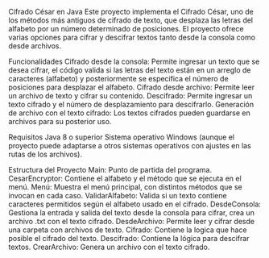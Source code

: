 Cifrado César en Java
Este proyecto implementa el Cifrado César, uno de los métodos más antiguos de cifrado de texto, que desplaza las letras del alfabeto por un número determinado de posiciones. 
El proyecto ofrece varias opciones para cifrar y descifrar textos tanto desde la consola como desde archivos.

Funcionalidades
Cifrado desde la consola: Permite ingresar un texto que se desea cifrar, el código valida si las letras del texto están en un arreglo de caracteres (alfabeto) y posteriormente 
se especifica el número de posiciones para desplazar el alfabeto.
Cifrado desde archivo: Permite leer un archivo de texto y cifrar su contenido.
Descifrado: Permite ingresar un texto cifrado y el número de desplazamiento para descifrarlo.
Generación de archivo con el texto cifrado: Los textos cifrados pueden guardarse en archivos para su posterior uso.

Requisitos
Java 8 o superior
Sistema operativo Windows (aunque el proyecto puede adaptarse a otros sistemas operativos con ajustes en las rutas de los archivos).

Estructura del Proyecto
Main: Punto de partida del programa.
CesarEncryptor: Contiene el alfabeto y el método que se ejecuta en el menú.
Menú: Muestra el menú principal, con distintos métodos que se invocan en cada caso.
ValidarAlfabeto: Valida si un texto contiene caracteres permitidos según el alfabeto usado en el cifrado.
DesdeConsola: Gestiona la entrada y salida del texto desde la consola para cifrar, crea un archivo .txt con el texto cifrado.
DesdeArchivo: Permite leer y cifrar desde una carpeta con archivos de texto.
Cifrado: Contiene la logica que hace posible el cifrado del texto.
Descifrado: Contiene la lógica para descifrar textos.
CrearArchivo: Genera un archivo con el texto cifrado.
